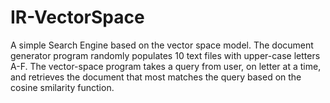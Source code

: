 # IR-VectorSpace
A simple Search Engine based on the vector space model.
The document generator program randomly populates 10 text files with upper-case letters A-F. The vector-space program takes a query from user, on letter at a time, and retrieves the document that most matches the query based on the cosine smilarity function.
